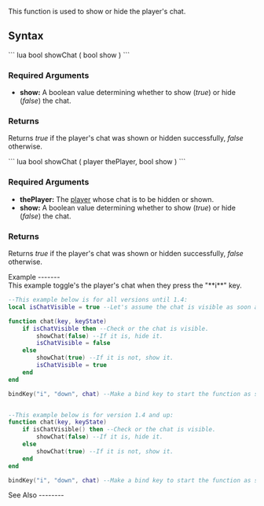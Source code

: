 This function is used to show or hide the player's chat.

Syntax
------

<section name="Client" class="client" show="true">
``` lua
bool showChat ( bool show )
```

### Required Arguments

-   **show:** A boolean value determining whether to show (*true*) or hide (*false*) the chat.

### Returns

Returns *true* if the player's chat was shown or hidden successfully, *false* otherwise.

</section>
<section name="Server" class="server" show="true">
``` lua
bool showChat ( player thePlayer, bool show )
```

### Required Arguments

-   **thePlayer:** The [player](/player.md "wikilink") whose chat is to be hidden or shown.
-   **show:** A boolean value determining whether to show (*true*) or hide (*false*) the chat.

### Returns

Returns *true* if the player's chat was shown or hidden successfully, *false* otherwise.

</section>
Example
-------

<section name="Client" class="client" show="true">
This example toggle's the player's chat when they press the "**i**" key.

``` lua
--This example below is for all versions until 1.4:
local isChatVisible = true --Let's assume the chat is visible as soon as the resource starts.

function chat(key, keyState)
    if isChatVisible then --Check or the chat is visible.
        showChat(false) --If it is, hide it.
        isChatVisible = false
    else
        showChat(true) --If it is not, show it.
        isChatVisible = true
    end
end

bindKey("i", "down", chat) --Make a bind key to start the function as soon as a player presses the key 'i'


--This example below is for version 1.4 and up:
function chat(key, keyState)
    if isChatVisible() then --Check or the chat is visible.
        showChat(false) --If it is, hide it.
    else
        showChat(true) --If it is not, show it.
    end
end

bindKey("i", "down", chat) --Make a bind key to start the function as soon as a player presses the key 'i'
```

</section>
See Also
--------

